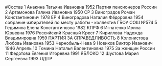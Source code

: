 #Состав
1 Анакина Татьяна Ивановна 1952 Партия пенсионеров России
2 Артамонова Галина Ивановна 1950 СР
3 Виноградов Роман Константинович 1978 ЕР
4 Виноградова Наталия Фёдоровна 1954 собрание избирателей по месту работы - коллектив ГБОУ СОШ №574
5 Гедимина Елена Константиновна 1982 КПРФ
6 Игнатенко Ирина Юрьевна 1976 Российский Красный Крест
7 Кириллова Надежда Владимировна 1959 ПАРТИЯ ЗА СПРАВЕДЛИВОСТЬ
8 Колонистова Любовь Ивановна 1953 Чернобыль-Нева
9 Новиков Виктор Иванович 1946 Апрель
10 Томина Наталья Валентиновна 1975 За женщин России
11 Федотова Евгения Игоревна 1991 ЯБЛОКО
12 Шустова Мария Сергеевна 1993 ЛДПР
